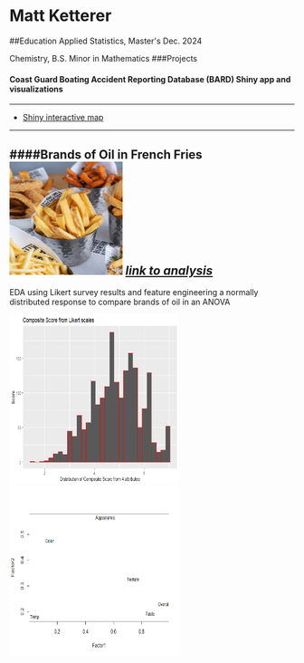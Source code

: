 
# Matt Ketterer
##Education
Applied Statistics, Master's Dec. 2024

Chemistry, B.S.
Minor in Mathematics
###Projects
#### Coast Guard Boating Accident Reporting Database (BARD) Shiny app and visualizations
---
* [Shiny interactive map](https://matt-k.shinyapps.io/mapshiny/)
---  
 ####Brands of Oil in French Fries
 <img src="pics/frypic.jpg" width="200" height="200">
 *[link to analysis](cheese.md)*
---
EDA using Likert survey results and feature engineering a normally distributed response to compare brands of oil in an ANOVA

<img src="stat580proj1_files/figure-markdown_github/graph-1.png" width="300" height="300"><img src="stat580proj1_files/figure-markdown_github/factorplot-1.png" width="300" height="300">


